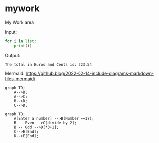 # mywork

My Work area

Input:
```python
for i in list:
    print(i)
```
Output:
```
The total in Euros and Cents is: €23.54
```

Mermaid:
https://github.blog/2022-02-14-include-diagrams-markdown-files-mermaid/


```mermaid
graph TD;
    A-->B;
    A-->C;
    B-->D;
    C-->D;
```

```mermaid
graph TD;
    A[Enter a number] -->B(Number ==1?);
    B -- Even -->C[divide by 2];
    B -- Odd -->D[*3+1];
    C-->E[End];
    D-->E[End];
```